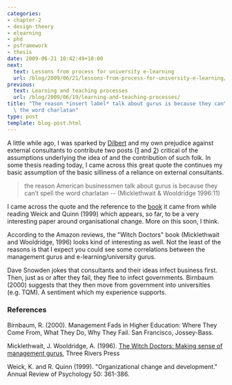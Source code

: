 ```yaml
---
categories:
- chapter-2
- design-theory
- elearning
- phd
- psframework
- thesis
date: 2009-06-21 10:42:49+10:00
next:
  text: Lessons from process for university e-learning
  url: /blog/2009/06/21/lessons-from-process-for-university-e-learning/
previous:
  text: Learning and teaching processes
  url: /blog/2009/06/19/learning-and-teaching-processes/
title: "The reason *insert label* talk about gurus is because they can\u2019t spell\
  \ the word charlatan"
type: post
template: blog-post.html
---
```

A little while ago, I was sparked by [Dilbert](http://www.dilbert.com/) and my own prejudice against external consultants to contribute two posts ([1](/blog/2009/05/23/the-problem-with-consultantsmbas-dilberts-view/) and [2](/blog/2009/05/24/continuing-to-bash-the-consultant-model/)) critical of the assumptions underlying the idea of and the contribution of such folk. In some thesis reading today, I came across this great quote the continues my basic assumption of the basic silliness of a reliance on external consultants.

> the reason American businessmen talk about gurus is because they can’t spell the word charlatan -- (Micklethwait & Wooldridge 1996:11)

I came across the quote and the reference to the [book](http://www.amazon.com/Witch-Doctors-Making-Sense-Management/dp/0812929888/ref=sr_1_1?ie=UTF8&s=books&qid=1245544316&sr=8-1) it came from while reading Weick and Quinn (1999) which appears, so far, to be a very interesting paper around organisational change. More on this soon, I think.

According to the Amazon reviews, the "Witch Doctors" book (Micklethwait and Wooldridge, 1996) looks kind of interesting as well. Not the least of the reasons is that I expect you could see some correlations between the management gurus and e-learning/university gurus.

Dave Snowden jokes that consultants and their ideas infect business first. Then, just as or after they fail, they flee to infect governments. Birnbaum (2000) suggests that they then move from government into universities (e.g. TQM). A sentiment which my experience supports.

### References

Birnbaum, R. (2000). Management Fads in Higher Education: Where They Come From, What They Do, Why They Fail. San Francisco, Jossey-Bass.

Micklethwait, J. Wooldridge, A. (1996). [The Witch Doctors: Making sense of management gurus](http://www.amazon.com/Witch-Doctors-Making-Sense-Management/dp/0812929888/ref=sr_1_1?ie=UTF8&s=books&qid=1245544316&sr=8-1), Three Rivers Press

Weick, K. and R. Quinn (1999). "Organizational change and development." Annual Review of Psychology 50: 361-386.